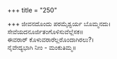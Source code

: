 +++
title = "250"

+++
ಜೀವನದೊಂದು ಪರಮೈಶ್ವರ್ಯ ಬೊಮ್ಮನದು।  
ಸೇವೆಯದನೂರ್ಜಿತಂಗೊಳಿಸುವೆಲ್ಲೆಸಕ॥  
ಈವರಾರ್ ಕೊಳುವರಾರೆಲ್ಲರೊಂದಾಗಿರಲು?।  
ನೈವೇದ್ಯಭಾಗಿ ನೀಂ - ಮಂಕುತಿಮ್ಮ॥  
